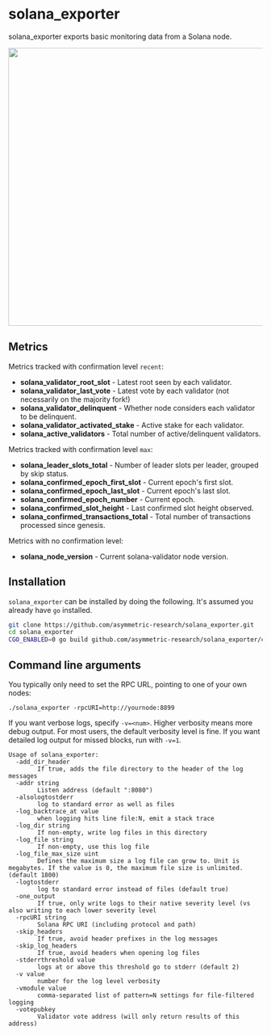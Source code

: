 # solana_exporter

solana_exporter exports basic monitoring data from a Solana node.

<img src="https://i.imgur.com/2pIXLyU.png" width="550px" alt="" />

## Metrics

Metrics tracked with confirmation level `recent`:

- **solana_validator_root_slot** - Latest root seen by each validator.
- **solana_validator_last_vote** - Latest vote by each validator (not necessarily on the majority fork!)
- **solana_validator_delinquent** - Whether node considers each validator to be delinquent.
- **solana_validator_activated_stake**  - Active stake for each validator.
- **solana_active_validators** - Total number of active/delinquent validators.

Metrics tracked with confirmation level `max`:

- **solana_leader_slots_total** - Number of leader slots per leader, grouped by skip status.
- **solana_confirmed_epoch_first_slot** - Current epoch's first slot.
- **solana_confirmed_epoch_last_slot** - Current epoch's last slot.
- **solana_confirmed_epoch_number** - Current epoch.
- **solana_confirmed_slot_height** - Last confirmed slot height observed.
- **solana_confirmed_transactions_total** - Total number of transactions processed since genesis.

Metrics with no confirmation level:

- **solana_node_version** - Current solana-validator node version.

## Installation

`solana_exporter` can be installed by doing the following. It's assumed you already have `go` installed.

```sh
git clone https://github.com/asymmetric-research/solana_exporter.git
cd solana_exporter
CGO_ENABLED=0 go build github.com/asymmetric-research/solana_exporter/cmd/solana_exporter
```

## Command line arguments

You typically only need to set the RPC URL, pointing to one of your own nodes:

    ./solana_exporter -rpcURI=http://yournode:8899

If you want verbose logs, specify `-v=<num>`. Higher verbosity means more debug output. For most users, the default
verbosity level is fine. If you want detailed log output for missed blocks, run with `-v=1`.

```
Usage of solana_exporter:
  -add_dir_header
        If true, adds the file directory to the header of the log messages
  -addr string
        Listen address (default ":8080")
  -alsologtostderr
        log to standard error as well as files
  -log_backtrace_at value
        when logging hits line file:N, emit a stack trace
  -log_dir string
        If non-empty, write log files in this directory
  -log_file string
        If non-empty, use this log file
  -log_file_max_size uint
        Defines the maximum size a log file can grow to. Unit is megabytes. If the value is 0, the maximum file size is unlimited. (default 1800)
  -logtostderr
        log to standard error instead of files (default true)
  -one_output
        If true, only write logs to their native severity level (vs also writing to each lower severity level
  -rpcURI string
        Solana RPC URI (including protocol and path)
  -skip_headers
        If true, avoid header prefixes in the log messages
  -skip_log_headers
        If true, avoid headers when opening log files
  -stderrthreshold value
        logs at or above this threshold go to stderr (default 2)
  -v value
        number for the log level verbosity
  -vmodule value
        comma-separated list of pattern=N settings for file-filtered logging
  -votepubkey
        Validator vote address (will only return results of this address)
```
